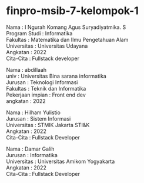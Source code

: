 # finpro-msib-7-kelompok-1

Nama    : I Ngurah Komang Agus Suryadiyatmika. S <br>
Program Studi : Informatika <br>
Fakultas    : Matematika dan Ilmu Pengetahuan Alam <br>
Universitas : Universitas Udayana <br>
Angkatan    : 2022 <br>
Cita-Cita   : Fullstack developer <br>

Nama : abdillaah <br>
univ : Universitas Bina sarana informatika <br>
Jurusan : Teknologi Informasi <br>
Fakultas : Teknik dan Informatika <br>
Pekerjaan impian : Front end dev <br>
angkatan : 2022 <br>

Nama : Hilham Yulistio <br>
Jurusan : Sistem Informasi <br>
Universitas : STMIK Jakarta STI&K <br>
Angkatan : 2022 <br>
Cita-Cita : Fullstack Developer <br>

Nama : Damar Galih <br>
Jurusan : Informatika <br>
Universitas : Universitas Amikom Yogyakarta <br>
Angkatan : 2022 <br>
Cita-Cita : Fullstack Developer <br>
